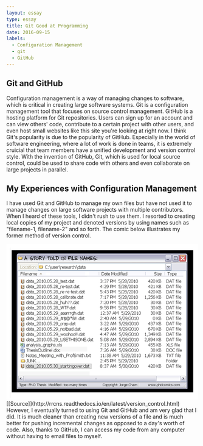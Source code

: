 ```yaml
---
layout: essay
type: essay
title: Git Good at Programming
date: 2016-09-15
labels:
  - Configuration Management
  - git
  - GitHub
---
```


## Git and GitHub
Configuration management is a way of managing changes to software, which is critical in creating large software systems. Git is a configuration management tool that focuses on source control management. GitHub is a hosting platform for Git repositories. Users can sign up for an account and can view others' code, contribute to a certain project with other users, and even host small websites like this site you're looking at right now. I think Git's popularity is due to the popularity of GitHub. Especially in the world of software engineering, where a lot of work is done in teams, it is extremely cruicial that team members have a unified development and version control style. With the invention of GitHub, Git, which is used for local source control, could be used to share code with others and even collaborate on large projects in parallel. 

## My Experiences with Configuration Management
I have used Git and GitHub to manage my own files but have not used it to manage changes on large software projects with multiple contributors. When I heard of these tools, I didn't rush to use them. I resorted to creating local copies of my project and denoted versions by using names such as "filename-1, filename-2" and so forth. The comic below illustrates my former method of version control. 

<img class="ui medium center rounded image" src="../images/SourceControlComic.gif">
[[Source]](http://rrcns.readthedocs.io/en/latest/version_control.html)
However, I eventually turned to using Git and GitHub and am very glad that I did. It is much cleaner than creating new versions of a file and is much better for pushing incremental changes as opposed to a day's worth of code. Also, thanks to GitHub, I can access my code from any computer without having to email files to myself. 

